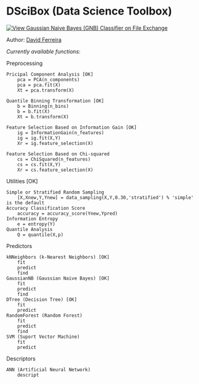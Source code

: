 # DSciBox (Data Science Toolbox)

[![View Gaussian Naive Bayes (GNB) Classifier on File Exchange](https://www.mathworks.com/matlabcentral/images/matlab-file-exchange.svg)](https://www.mathworks.com/matlabcentral/fileexchange/76355-gaussian-naive-bayes-gnb-classifier)

Author: [David Ferreira](http://lattes.cnpq.br/3863655668683045)

*Currently available functions:*

Preprocessing
        
    Pricipal Component Analysis [OK]
        pca = PCA(n_components)
        pca = pca.fit(X)
        Xt = pca.transform(X)
    
    Quantile Binning Transformation [OK]
        b = Binning(n_bins)
        b = b.fit(X)
        Xt = b.transform(X)
    
    Feature Selection Based on Information Gain [OK]
        ig = InformationGain(n_features)
        ig = ig.fit(X,Y)
        Xr = ig.feature_selection(X)
    
    Feature Selection Based on Chi-squared
        cs = ChiSquared(n_features)
        cs = cs.fit(X,Y)
        Xr = cs.feature_selection(X)

Utilities [OK]

    Simple or Stratified Random Sampling
        [X,Xnew,Y,Ynew] = data_sampling(X,Y,0.30,'stratified') % 'simple' is the default
    Accuracy Classification Score
        accuracy = accuracy_score(Ynew,Ypred)
    Information Entropy
        e = entropy(Y)
    Quantile Analysis
        Q = quantile(X,p)
        
Predictors

    kNNeighbors (k-Nearest Neighbors) [OK]
        fit
        predict
        find
    GaussianNB (Gaussian Naive Bayes) [OK]
        fit
        predict
        find
    DTree (Decision Tree) [OK]
        fit
        predict
    RandomForest (Random Forest)
        fit
        predict
        find
    SVM (Suport Vector Machine)
        fit
        predict

Descriptors

    ANN (Artificial Neural Network)
        descript
